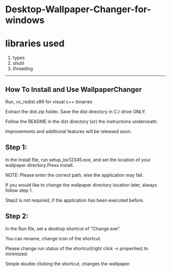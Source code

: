 # Desktop-Wallpaper-Changer-for-windows
# libraries used
1. types
2. shutil
3. threading

---------------------------------------
How To Install and Use WallpaperChanger
---------------------------------------

Run, vc_redist.x86 for visual c++ binaries

Extract the dist.zip folder. Save the dist directory in C:/ drive ONLY.

Follow the README in the dist directory (or) the instructions underneath:

Improvements and additional features will be released soon.

Step 1:
------
   In the Install file, run setup_loc12345.exe, and set the location of your wallpaper directory.Press Install.
   
   NOTE: Please enter the correct path, else the application may fail.
   
   If you would like to change the wallpaper directory location later, always follow step 1.
   
   Step2 is not required, if the application has been executed before. 

Step 2:
------
  In the Run file, set a desktop shortcut of "Change.exe".      
  
  You can rename, change icon of the shortcut.
  
  Please change run status of the shortcut(right click -> properties) to minimized. 
  
  Simple double clicking the shortcut, changes the wallpaper.
  
  
       
